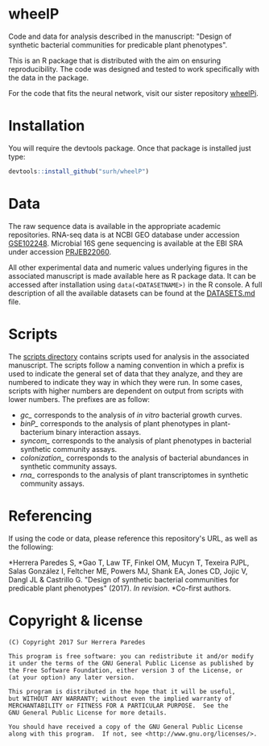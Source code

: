 # wheelP

Code and data for analysis described in the manuscript: "Design of synthetic bacterial
communities for predicable plant phenotypes".

This is an R package that is distributed with the aim on ensuring reproducibility.
The code was designed and tested to work specifically with the data in the package.

For the code that fits the neural network, visit our sister repository
[wheelPi](https://github.com/clingsz/wheelPi).

# Installation

You will require the devtools package. Once that package is installed just type:

```r
devtools::install_github("surh/wheelP")
```

# Data

The raw sequence data is available in the appropriate academic repositories. RNA-seq data is at
NCBI GEO database under accession [GSE102248](https://www.ncbi.nlm.nih.gov/geo/query/acc.cgi?acc=GSE102248).
Microbial 16S gene sequencing is available at the EBI SRA under accession [PRJEB22060](https://www.ebi.ac.uk/ena/data/view/PRJEB22060).

All other experimental data and numeric values underlying figures in the associated manuscript
is made available here as R package data. It can be accessed after installation using
`data(<DATASETNAME>)` in the R console. A full description of all the available
datasets can be found at the [DATASETS.md](DATASETS.md) file.

# Scripts

The [scripts directory](inst/scripts/) contains scripts used for analysis in the associated manuscript.
The scripts follow a naming convention in which a prefix is used to indicate the general set of
data that they analyze, and they are numbered to indicate they way in which they were run. In some
cases, scripts with higher numbers are dependent on output from scripts with lower numbers. The prefixes
are as follow:
* *gc\_* corresponds to the analysis of *in vitro* bacterial growth curves.
* *binP\_* corresponds to the analysis of plant phenotypes in plant-bacterium binary interaction assays.
* *syncom\_* corresponds to the analysis of plant phenotypes in bacterial synthetic community assays.
* *colonization\_* corresponds to the analysis of bacterial abundances in synthetic community assays.
* *rna\_* corresponds to the analysis of plant transcriptomes in synthetic community assays.

# Referencing

If using the code or data, please reference this repository's URL, as well as the following:

\*Herrera Paredes S, \*Gao T, Law TF, Finkel OM, Mucyn T, Texeira PJPL, Salas González I,
Feltcher ME, Powers MJ, Shank EA, Jones CD, Jojic V, Dangl JL & Castrillo G. "Design of 
synthetic bacterial communities for predicable plant phenotypes" (2017). *In revision*.
\*Co-first authors.

# Copyright & license

    (C) Copyright 2017 Sur Herrera Paredes

    This program is free software: you can redistribute it and/or modify
    it under the terms of the GNU General Public License as published by
    the Free Software Foundation, either version 3 of the License, or
    (at your option) any later version.

    This program is distributed in the hope that it will be useful,
    but WITHOUT ANY WARRANTY; without even the implied warranty of
    MERCHANTABILITY or FITNESS FOR A PARTICULAR PURPOSE.  See the
    GNU General Public License for more details.

    You should have received a copy of the GNU General Public License
    along with this program.  If not, see <http://www.gnu.org/licenses/>.

